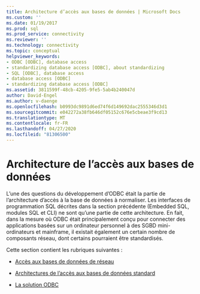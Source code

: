 ```yaml
---
title: Architecture d’accès aux bases de données | Microsoft Docs
ms.custom: ''
ms.date: 01/19/2017
ms.prod: sql
ms.prod_service: connectivity
ms.reviewer: ''
ms.technology: connectivity
ms.topic: conceptual
helpviewer_keywords:
- ODBC [ODBC], database access
- standardizing database access [ODBC], about standardizing
- SQL [ODBC], database access
- database access [ODBC]
- standardizing database access [ODBC]
ms.assetid: 3811599f-48cb-4205-9fe5-5ab4b240047d
author: David-Engel
ms.author: v-daenge
ms.openlocfilehash: b0993dc9891d6ed74f6d149692dac2555346d3d1
ms.sourcegitcommit: e042272a38fb646df05152c676e5cbeae3f9cd13
ms.translationtype: MT
ms.contentlocale: fr-FR
ms.lasthandoff: 04/27/2020
ms.locfileid: "81306500"
---
```

# <a name="database-access-architecture"></a>Architecture de l’accès aux bases de données
L’une des questions du développement d’ODBC était la partie de l’architecture d’accès à la base de données à normaliser. Les interfaces de programmation SQL décrites dans la section précédente (Embedded SQL, modules SQL et CLI) ne sont qu’une partie de cette architecture. En fait, dans la mesure où ODBC était principalement conçu pour connecter des applications basées sur un ordinateur personnel à des SGBD mini-ordinateurs et mainframe, il existait également un certain nombre de composants réseau, dont certains pourraient être standardisés.  
  
 Cette section contient les rubriques suivantes :  
  
-   [Accès aux bases de données de réseau](../../odbc/reference/network-database-access.md)  
  
-   [Architectures de l’accès aux bases de données standard](../../odbc/reference/standard-database-access-architectures.md)  
  
-   [La solution ODBC](../../odbc/reference/the-odbc-solution.md)
